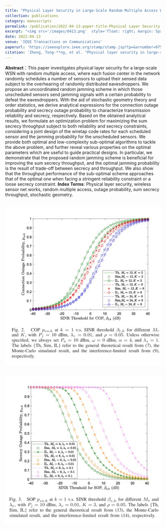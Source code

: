 ```yaml
---
title: "Physical Layer Security in Large-Scale Random Multiple Access Wireless Sensor Networks:A Stochastic Geometry Approach"
collection: publications
category: manuscripts
permalink: /publication/2022-04-13-paper-title-Physical Layer Security in Large-Scale Random Multiple Access Wireless Sensor Networks:A Stochastic Geometry Approach
excerpt: "<img src='/images/0413.png'  style='float: right; margin: 5px;'> "This paper investigates physical layer security in large-scale wireless sensor networks (WSNs) with random multiple access. It proposes an uncoordinated random jamming scheme to counter eavesdropping and uses stochastic geometry theory to derive analytical expressions for connection outage probability and secrecy outage probability. The authors formulate an optimization problem to maximize sum secrecy throughput subject to reliability and secrecy constraints, providing both optimal and low-complexity sub-optimal algorithms. The results show the benefits of the proposed jamming scheme and reveal insights into the optimal parameters for practical designs.
date: 2022-04-13
venue: 'IEEE Transactions on Communications'
paperurl: 'https://ieeexplore.ieee.org/stamp/stamp.jsp?tp=&arnumber=9756566'
citation: 'Zheng, Tong-**ng, et al. "Physical layer security in large-scale random multiple access wireless sensor networks: A stochastic geometry approach." IEEE Transactions on Communications 70.6 (2022): 4038-4051.'
---
```



**Abstract**：This paper investigates physical layer security for a large-scale WSN with random multiple access, where each fusion center in the network randomly schedules a number of sensors to upload their sensed data subject to the overhearing of randomly distributed eavesdroppers. We propose an uncoordinated random jamming scheme in which those unscheduled sensors send jamming signals with a certain probability to defeat the eavesdroppers. With the aid of stochastic geometry theory and order statistics, we derive analytical expressions for the connection outage probability and secrecy outage probability to characterize transmission reliability and secrecy, respectively. Based on the obtained analytical results, we formulate an optimization problem for maximizing the sum secrecy throughput subject to both reliability and secrecy constraints, considering a joint design of the wiretap code rates for each scheduled sensor and the jamming probability for the unscheduled sensors. We provide both optimal and low-complexity sub-optimal algorithms to tackle the above problem, and further reveal various properties on the optimal parameters which are useful to guide practical designs. In particular, we demonstrate that the proposed random jamming scheme is beneficial for improving the sum secrecy throughput, and the optimal jamming probability is the result of trade-off between secrecy and throughput. We also show that the throughput performance of the sub-optimal scheme approaches that of the optimal one when facing a stringent reliability constraint or a loose secrecy constraint.
**Index Terms**: Physical layer security, wireless sensor net works, random multiple access, outage probability, sum secrecy throughput, stochastic geometry.



<br/><img src='/images/04131.png' width = "600">

<br/><img src='/images/04132.png' width = "600">
